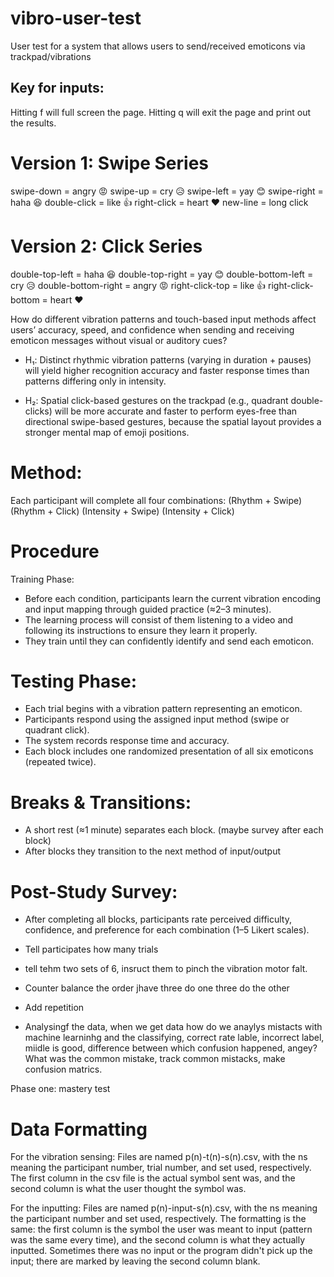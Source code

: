 # vibro-user-test
User test for a system that allows users to send/received emoticons via trackpad/vibrations

## Key for inputs:
Hitting f will full screen the page.
Hitting q will exit the page and print out the results.

# Version 1: Swipe Series
swipe-down = angry 😡
swipe-up = cry 😥
swipe-left = yay 😊
swipe-right = haha 😆
double-click = like 👍
right-click = heart ❤️
new-line = long click

# Version 2: Click Series
double-top-left = haha 😆
double-top-right = yay 😊
double-bottom-left = cry 😥
double-bottom-right = angry 😡
right-click-top = like 👍
right-click-bottom = heart ❤️

How do different vibration patterns and touch-based input methods affect users’ accuracy, speed, and confidence when sending and receiving emoticon messages without visual or auditory cues?

- H₁: Distinct rhythmic vibration patterns (varying in duration + pauses) will yield higher recognition accuracy and faster response times than patterns differing only in intensity.

- H₂: Spatial click-based gestures on the trackpad (e.g., quadrant double-clicks) will be more accurate and faster to perform eyes-free than directional swipe-based gestures, because the spatial layout provides a stronger mental map of emoji positions.

# Method:
Each participant will complete all four combinations:
(Rhythm + Swipe)
(Rhythm + Click)
(Intensity + Swipe)
(Intensity + Click)

# Procedure
Training Phase:
- Before each condition, participants learn the current vibration encoding and input mapping through guided practice (≈2–3 minutes).
- The learning process will consist of them listening to a video and following its instructions to ensure they learn it properly. 
- They train until they can confidently identify and send each emoticon.

# Testing Phase:
- Each trial begins with a vibration pattern representing an emoticon.
- Participants respond using the assigned input method (swipe or quadrant click).
- The system records response time and accuracy.
- Each block includes one randomized presentation of all six emoticons (repeated twice).

# Breaks & Transitions:
- A short rest (≈1 minute) separates each block. (maybe survey after each block)
- After blocks they transition to the next method of input/output

# Post-Study Survey:
- After completing all blocks, participants rate perceived difficulty, confidence, and preference for each combination (1–5 Likert scales).

- Tell participates how many trials
- tell tehm two sets of 6, insruct them to pinch the vibration motor falt.
- Counter balance the order jhave three do one three do the other
- Add repetition
- Analysingf the data, when we get data how do we anaylys mistacts with machine learninhg and the classifying, correct rate lable, incorrect label, miidle is good, difference between which confusion happened, angey? What was the common mistake, track common mistacks, make confusion matrics.

Phase one: mastery test

# Data Formatting
For the vibration sensing:
Files are named p(n)-t(n)-s(n).csv, with the ns meaning the participant number, trial number, and set used, respectively. The first column in the csv file is the actual symbol sent was, and the second column is what the user thought the symbol was.

For the inputting:
Files are named p(n)-input-s(n).csv, with the ns meaning the participant number and set used, respectively. The formatting is the same: the first column is the symbol the user was meant to input (pattern was the same every time), and the second column is what they actually inputted. Sometimes there was no input or the program didn't pick up the input; there are marked by leaving the second column blank.
